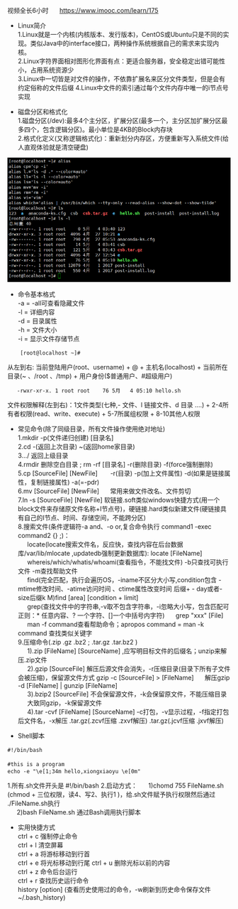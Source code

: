 视频全长6小时&emsp;&ensp; https://www.imooc.com/learn/175   
 * Linux简介   
1.Linux就是一个内核(内核版本、发行版本)，CentOS或Ubuntu只是不同的实现。类似Java中的interface接口，两种操作系统根据自己的需求来实现内核。    
2.Linux字符界面相对图形化界面有点：更适合服务器，安全稳定出错可能性小，占用系统资源少     
3.Linux中一切皆是对文件的操作，不依靠扩展名来区分文件类型，但是会有约定俗称的文件后缀
4.Linux中文件的索引通过每个文件内存中唯一的i节点号实现       
    
 * 磁盘分区和格式化    
1.磁盘分区(/dev):最多4个主分区，扩展分区(最多一个，主分区加扩展分区最多四个，包含逻辑分区)。最小单位是4KB的Block内存块     
2.格式化定义(又称逻辑格式化)：重新划分内存区，方便重新写入系统文件(给人直观体验就是清空硬盘)    
    
    
 ![icon](https://github.com/StaticWalk/blog/blob/master/images/5-4-2.png?raw=true)
 * 命令基本格式   
 -a = -all可查看隐藏文件  
 -l = 详细内容   
 -d = 目录属性   
 -h = 文件大小   
 -i = 显示文件存储节点     
``` 
    [root@localhost ~]#
```    
从左到右: 当前登陆用户(root、username) + @ + 主机名(localhost) + 当前所在目录(~ 、/root 、/tmp) + 用户身份($普通用户、#超级用户)    

``` 
   -rwxr-xr-x. 1 root root    76 5月   4 05:10 hello.sh
```    
文件权限解释(左到右)：1文件类型(七种,- 文件、l 链接文件、d 目录 ....) + 2-4所有者权限(read、write、execute) + 5-7所属组权限 + 8-10其他人权限    
     
 * 常见命令(除了同级目录，所有文件操作使用绝对地址)     
 1.mkdir -p(文件递归创建) [目录名]   
 2.cd -(返回上次目录)  ~(返回home家目录)    
 3.../ 返回上级目录    
 4.rmdir 删除空白目录 ; rm -rf [目录名] -r(删除目录) -f(force强制删除)   
 5.cp [SourceFile] [NewFile] &emsp;&ensp; -r(目录)  -p(加上文件属性) -d(如果是链接属性，复制链接属性) -a(=-pdr)  
 6.mv [SourceFile] [NewFile] &emsp;&ensp;常用来做文件改名、文件剪切    
 7.ln -s [SourceFile] [NewFile] 软链接.soft类似windows快捷方式(用一个block文件来存储原文件名称+I节点号)，硬链接.hard类似新建文件(硬链接具有自己的I节点、时间、存储空间，不能跨分区)    
 8.搜索文件(条件逻辑符-a and、-o or,复合命令执行 command1 -exec command2 {}  \;)：   
 &emsp;&ensp;locate(locate搜索文件名，反应快，查找内容在后台数据库/var/lib/mlocate ,updatedb强制更新数据库): locate [FileName]    
 &emsp;&ensp;whereis/which/whatis/whoami(查看指令，不能找文件)  -b只查找可执行文件  -m查找帮助文件          
 &emsp;&ensp;find(完全匹配，执行会遍历OS，-iname不区分大小写,condition包含 -mtime修改时间、-atime访问时间 、ctime属性改变时间 后缀+ - day或者-size后缀k M)find [area] [condition + limit]   
 &emsp;&ensp;grep(查找文件中的字符串,-v取不包含字符串，-i忽略大小写，包含匹配可正则：* 任意内容、? 一个字符、[]一个中括号内字符) &emsp;&ensp;grep "xxx"  [File]   
 &emsp;&ensp;man -f command查看帮助命令；apropos command = man -k command 查找类似关键字        
 9.压缩命令(.zip .gz .bz2 ; .tar.gz .tar.bz2 )  
  &emsp;&ensp;1).zip [FileName] [SourceName] ,应写明目标文件的后缀名；unzip来解压.zip文件    
  &emsp;&ensp;2).gzip [SourceFile] 解压后源文件会消失，-r压缩目录(目录下所有子文件会被压缩)，保留源文件方式 gzip -c [SourceFile] > [FileName] &emsp;&ensp;解压gzip -d [FileName] | gunzip [FileName]   
  &emsp;&ensp;3).bzip2 [SourceFile] 不会保留源文件，-k会保留原文件，不能压缩目录 &emsp;&ensp;大致同gzip，-k保留源文件     
  &emsp;&ensp;4).tar -cvf [FileName] [SourceName] -c打包，-v显示过程，-f指定打包后文件名，-x解压  .tar.gz(.zcvf压缩 .zxvf解压) .tar.gz(.jcvf压缩 .jxvf解压)  
        
  * Shell脚本   
  ```
#!/bin/bash

#this is a program
echo -e "\e[1;34m hello,xiongxiaoyu \e[0m"
```
  1.所有.sh文件开头是 #!/bin/bash
  2.启动方式：
 &emsp;&ensp;1)chomd 755 FileName.sh (chmod + 三位权限，读4、写2、执行1 )，给.sh文件赋予执行权限然后通过 ./FileName.sh执行    
 &emsp;&ensp;2)bash FileName.sh  通过Bash调用执行脚本   
    
 * 实用快捷方式   
 ctrl + c 强制停止命令    
 ctrl + l 清空屏幕   
 ctrl + a 将游标移动到行首   
 ctrl + e 将光标移动到行尾
 ctrl + u 删除光标以前的内容    
 ctrl + z 命令后台运行    
 ctrl + r 查找历史运行命令   
 history [option] (查看历史使用过的命令，-w刷新到历史命令保存文件~/.bash_history)
  
   
[//]:这是注释
